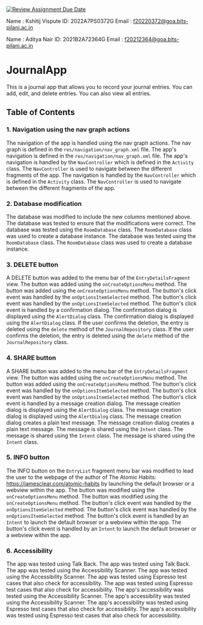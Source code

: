 [![Review Assignment Due Date](https://classroom.github.com/assets/deadline-readme-button-22041afd0340ce965d47ae6ef1cefeee28c7c493a6346c4f15d667ab976d596c.svg)](https://classroom.github.com/a/NJdesGoS)

Name : Kshitij Vispute ID: 2022A7PS0372G Email : f20220372@goa.bits-pilani.ac.in

Name : Aditya Nair ID: 2021B2A72364G Email : f20212364@goa.bits-pilani.ac.in
# JournalApp

This is a journal app that allows you to record your journal entries. You can add, edit, and delete entries. You can also view all entries.

## Table of Contents

### 1. Navigation using the nav graph actions
The navigation of the app is handled using the nav graph actions. The nav graph is defined in the `res/navigation/nav_graph.xml` file. The app's navigation is defined in the `res/navigation/nav_graph.xml` file. The app's navigation is handled by the `NavController` which is defined in the `Activity` class. The `NavController` is used to navigate between the different fragments of the app. The navigation is handled by the `NavController` which is defined in the `Activity` class. The `NavController` is used to navigate between the different fragments of the app.

### 2. Database modification
The database was modified to include the new columns mentioned above. The database was tested to ensure that the modifications were correct. The database was tested using the `RoomDatabase` class. The `RoomDatabase` class was used to create a database instance. The database was tested using the `RoomDatabase` class. The `RoomDatabase` class was used to create a database instance.

### 3. DELETE button
A DELETE button was added to the menu bar of the `EntryDetailsFragment` view. The button was added using the `onCreateOptionsMenu` method. The button was added using the `onCreateOptionsMenu` method. The button's click event was handled by the `onOptionsItemSelected` method. The button's click event was handled by the `onOptionsItemSelected` method. The button's click event is handled by a confirmation dialog. The confirmation dialog is displayed using the `AlertDialog` class. The confirmation dialog is displayed using the `AlertDialog` class. If the user confirms the deletion, the entry is deleted using the `delete` method of the `JournalRepository` class. If the user confirms the deletion, the entry is deleted using the `delete` method of the `JournalRepository` class.

### 4. SHARE button
A SHARE button was added to the menu bar of the `EntryDetailsFragment` view. The button was added using the `onCreateOptionsMenu` method. The button was added using the `onCreateOptionsMenu` method. The button's click event was handled by the `onOptionsItemSelected` method. The button's click event was handled by the `onOptionsItemSelected` method. The button's click event is handled by a message creation dialog. The message creation dialog is displayed using the `AlertDialog` class. The message creation dialog is displayed using the `AlertDialog` class. The message creation dialog creates a plain text message. The message creation dialog creates a plain text message. The message is shared using the `Intent` class. The message is shared using the `Intent` class. The message is shared using the `Intent` class.

### 5. INFO button
The INFO button on the `EntryList` fragment menu bar was modified to lead the user to the webpage of the author of The Atomic Habits: https://jamesclear.com/atomic-habits by launching the default browser or a webview within the app. The button was modified using the `onCreateOptionsMenu` method. The button was modified using the `onCreateOptionsMenu` method. The button's click event was handled by the `onOptionsItemSelected` method. The button's click event was handled by the `onOptionsItemSelected` method. The button's click event is handled by an `Intent` to launch the default browser or a webview within the app. The button's click event is handled by an `Intent` to launch the default browser or a webview within the app.

### 6. Accessibility
The app was tested using Talk Back. The app was tested using Talk Back. The app was tested using the Accessibility Scanner. The app was tested using the Accessibility Scanner. The app was tested using Espresso test cases that also check for accessibility. The app was tested using Espresso test cases that also check for accessibility. The app's accessibility was tested using the Accessibility Scanner. The app's accessibility was tested using the Accessibility Scanner. The app's accessibility was tested using Espresso test cases that also check for accessibility. The app's accessibility was tested using Espresso test cases that also check for accessibility.
